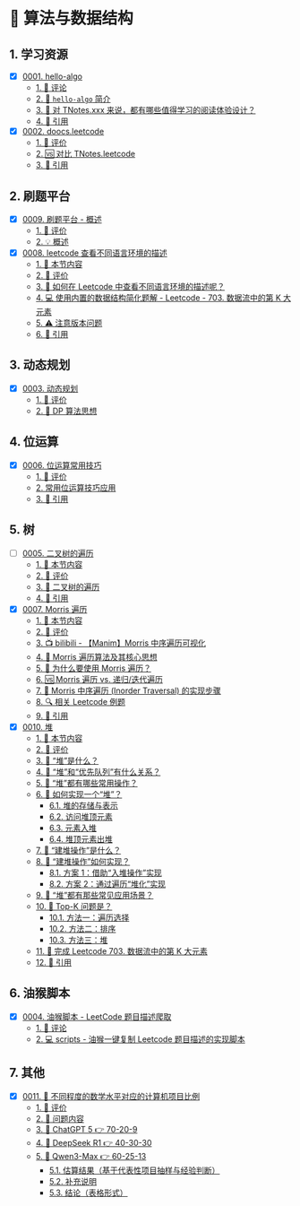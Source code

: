 # 🧠 算法与数据结构


## 1. 学习资源

- [x] [0001. hello-algo](https://tnotesjs.github.io/TNotes.algorithms/notes/0001.%20hello-algo/README)
  - [1. 🫧 评论](https://tnotesjs.github.io/TNotes.algorithms/notes/0001.%20hello-algo/README#1--评论)
  - [2. 📒 `hello-algo` 简介](https://tnotesjs.github.io/TNotes.algorithms/notes/0001.%20hello-algo/README#2--hello-algo-简介)
  - [3. 🤔 对 TNotes.xxx 来说，都有哪些值得学习的阅读体验设计？](https://tnotesjs.github.io/TNotes.algorithms/notes/0001.%20hello-algo/README#3--对-tnotesxxx-来说都有哪些值得学习的阅读体验设计)
  - [4. 🔗 引用](https://tnotesjs.github.io/TNotes.algorithms/notes/0001.%20hello-algo/README#4--引用)
- [x] [0002. doocs.leetcode](https://tnotesjs.github.io/TNotes.algorithms/notes/0002.%20doocs.leetcode/README)
  - [1. 🫧 评价](https://tnotesjs.github.io/TNotes.algorithms/notes/0002.%20doocs.leetcode/README#1--评价)
  - [2. 🆚 对比 TNotes.leetcode](https://tnotesjs.github.io/TNotes.algorithms/notes/0002.%20doocs.leetcode/README#2--对比-tnotesleetcode)
  - [3. 🔗 引用](https://tnotesjs.github.io/TNotes.algorithms/notes/0002.%20doocs.leetcode/README#3--引用)

## 2. 刷题平台

- [x] [0009. 刷题平台 - 概述](https://tnotesjs.github.io/TNotes.algorithms/notes/0009.%20%E5%88%B7%E9%A2%98%E5%B9%B3%E5%8F%B0%20-%20%E6%A6%82%E8%BF%B0/README)
  - [1. 🫧 评价](https://tnotesjs.github.io/TNotes.algorithms/notes/0009.%20%E5%88%B7%E9%A2%98%E5%B9%B3%E5%8F%B0%20-%20%E6%A6%82%E8%BF%B0/README#1--评价)
  - [2. 💡 概述](https://tnotesjs.github.io/TNotes.algorithms/notes/0009.%20%E5%88%B7%E9%A2%98%E5%B9%B3%E5%8F%B0%20-%20%E6%A6%82%E8%BF%B0/README#2--概述)
- [x] [0008. leetcode 查看不同语言环境的描述](https://tnotesjs.github.io/TNotes.algorithms/notes/0008.%20leetcode%20%E6%9F%A5%E7%9C%8B%E4%B8%8D%E5%90%8C%E8%AF%AD%E8%A8%80%E7%8E%AF%E5%A2%83%E7%9A%84%E6%8F%8F%E8%BF%B0/README)
  - [1. 🎯 本节内容](https://tnotesjs.github.io/TNotes.algorithms/notes/0008.%20leetcode%20%E6%9F%A5%E7%9C%8B%E4%B8%8D%E5%90%8C%E8%AF%AD%E8%A8%80%E7%8E%AF%E5%A2%83%E7%9A%84%E6%8F%8F%E8%BF%B0/README#1--本节内容)
  - [2. 🫧 评价](https://tnotesjs.github.io/TNotes.algorithms/notes/0008.%20leetcode%20%E6%9F%A5%E7%9C%8B%E4%B8%8D%E5%90%8C%E8%AF%AD%E8%A8%80%E7%8E%AF%E5%A2%83%E7%9A%84%E6%8F%8F%E8%BF%B0/README#2--评价)
  - [3. 🤔 如何在 Leetcode 中查看不同语言环境的描述呢？](https://tnotesjs.github.io/TNotes.algorithms/notes/0008.%20leetcode%20%E6%9F%A5%E7%9C%8B%E4%B8%8D%E5%90%8C%E8%AF%AD%E8%A8%80%E7%8E%AF%E5%A2%83%E7%9A%84%E6%8F%8F%E8%BF%B0/README#3--如何在-leetcode-中查看不同语言环境的描述呢)
  - [4. 💻 使用内置的数据结构简化题解 - Leetcode - 703. 数据流中的第 K 大元素](https://tnotesjs.github.io/TNotes.algorithms/notes/0008.%20leetcode%20%E6%9F%A5%E7%9C%8B%E4%B8%8D%E5%90%8C%E8%AF%AD%E8%A8%80%E7%8E%AF%E5%A2%83%E7%9A%84%E6%8F%8F%E8%BF%B0/README#4--使用内置的数据结构简化题解---leetcode---703-数据流中的第-k-大元素)
  - [5. ⚠️ 注意版本问题](https://tnotesjs.github.io/TNotes.algorithms/notes/0008.%20leetcode%20%E6%9F%A5%E7%9C%8B%E4%B8%8D%E5%90%8C%E8%AF%AD%E8%A8%80%E7%8E%AF%E5%A2%83%E7%9A%84%E6%8F%8F%E8%BF%B0/README#5-️-注意版本问题)
  - [6. 🔗 引用](https://tnotesjs.github.io/TNotes.algorithms/notes/0008.%20leetcode%20%E6%9F%A5%E7%9C%8B%E4%B8%8D%E5%90%8C%E8%AF%AD%E8%A8%80%E7%8E%AF%E5%A2%83%E7%9A%84%E6%8F%8F%E8%BF%B0/README#6--引用)

## 3. 动态规划

- [x] [0003. 动态规划](https://tnotesjs.github.io/TNotes.algorithms/notes/0003.%20%E5%8A%A8%E6%80%81%E8%A7%84%E5%88%92/README)
  - [1. 🫧 评价](https://tnotesjs.github.io/TNotes.algorithms/notes/0003.%20%E5%8A%A8%E6%80%81%E8%A7%84%E5%88%92/README#1--评价)
  - [2. 📒 DP 算法思想](https://tnotesjs.github.io/TNotes.algorithms/notes/0003.%20%E5%8A%A8%E6%80%81%E8%A7%84%E5%88%92/README#2--dp-算法思想)

## 4. 位运算

- [x] [0006. 位运算常用技巧](https://tnotesjs.github.io/TNotes.algorithms/notes/0006.%20%E4%BD%8D%E8%BF%90%E7%AE%97%E5%B8%B8%E7%94%A8%E6%8A%80%E5%B7%A7/README)
  - [1. 🫧 评价](https://tnotesjs.github.io/TNotes.algorithms/notes/0006.%20%E4%BD%8D%E8%BF%90%E7%AE%97%E5%B8%B8%E7%94%A8%E6%8A%80%E5%B7%A7/README#1--评价)
  - [2. 常用位运算技巧应用](https://tnotesjs.github.io/TNotes.algorithms/notes/0006.%20%E4%BD%8D%E8%BF%90%E7%AE%97%E5%B8%B8%E7%94%A8%E6%8A%80%E5%B7%A7/README#2-常用位运算技巧应用)
  - [3. 🔗 引用](https://tnotesjs.github.io/TNotes.algorithms/notes/0006.%20%E4%BD%8D%E8%BF%90%E7%AE%97%E5%B8%B8%E7%94%A8%E6%8A%80%E5%B7%A7/README#3--引用)

## 5. 树

- [ ] [0005. 二叉树的遍历](https://tnotesjs.github.io/TNotes.algorithms/notes/0005.%20%E4%BA%8C%E5%8F%89%E6%A0%91%E7%9A%84%E9%81%8D%E5%8E%86/README)
  - [1. 🎯 本节内容](https://tnotesjs.github.io/TNotes.algorithms/notes/0005.%20%E4%BA%8C%E5%8F%89%E6%A0%91%E7%9A%84%E9%81%8D%E5%8E%86/README#1--本节内容)
  - [2. 🫧 评价](https://tnotesjs.github.io/TNotes.algorithms/notes/0005.%20%E4%BA%8C%E5%8F%89%E6%A0%91%E7%9A%84%E9%81%8D%E5%8E%86/README#2--评价)
  - [3. 📒 二叉树的遍历](https://tnotesjs.github.io/TNotes.algorithms/notes/0005.%20%E4%BA%8C%E5%8F%89%E6%A0%91%E7%9A%84%E9%81%8D%E5%8E%86/README#3--二叉树的遍历)
  - [4. 🔗 引用](https://tnotesjs.github.io/TNotes.algorithms/notes/0005.%20%E4%BA%8C%E5%8F%89%E6%A0%91%E7%9A%84%E9%81%8D%E5%8E%86/README#4--引用)
- [x] [0007. Morris 遍历](https://tnotesjs.github.io/TNotes.algorithms/notes/0007.%20Morris%20%E9%81%8D%E5%8E%86/README)
  - [1. 🎯 本节内容](https://tnotesjs.github.io/TNotes.algorithms/notes/0007.%20Morris%20%E9%81%8D%E5%8E%86/README#1--本节内容)
  - [2. 🫧 评价](https://tnotesjs.github.io/TNotes.algorithms/notes/0007.%20Morris%20%E9%81%8D%E5%8E%86/README#2--评价)
  - [3. 📺 bilibili - 【Manim】Morris 中序遍历可视化](https://tnotesjs.github.io/TNotes.algorithms/notes/0007.%20Morris%20%E9%81%8D%E5%8E%86/README#3--bilibili---manimmorris-中序遍历可视化)
  - [4. 🧠 Morris 遍历算法及其核心思想](https://tnotesjs.github.io/TNotes.algorithms/notes/0007.%20Morris%20%E9%81%8D%E5%8E%86/README#4--morris-遍历算法及其核心思想)
  - [5. 🤔 为什么要使用 Morris 遍历？](https://tnotesjs.github.io/TNotes.algorithms/notes/0007.%20Morris%20%E9%81%8D%E5%8E%86/README#5--为什么要使用-morris-遍历)
  - [6. 🆚 Morris 遍历 vs. 递归/迭代遍历](https://tnotesjs.github.io/TNotes.algorithms/notes/0007.%20Morris%20%E9%81%8D%E5%8E%86/README#6--morris-遍历-vs-递归迭代遍历)
  - [7. 📒 Morris 中序遍历 (Inorder Traversal) 的实现步骤](https://tnotesjs.github.io/TNotes.algorithms/notes/0007.%20Morris%20%E9%81%8D%E5%8E%86/README#7--morris-中序遍历-inorder-traversal-的实现步骤)
  - [8. 🔍 相关 Leetcode 例题](https://tnotesjs.github.io/TNotes.algorithms/notes/0007.%20Morris%20%E9%81%8D%E5%8E%86/README#8--相关-leetcode-例题)
  - [9. 🔗 引用](https://tnotesjs.github.io/TNotes.algorithms/notes/0007.%20Morris%20%E9%81%8D%E5%8E%86/README#9--引用)
- [x] [0010. 堆](https://tnotesjs.github.io/TNotes.algorithms/notes/0010.%20%E5%A0%86/README)
  - [1. 🎯 本节内容](https://tnotesjs.github.io/TNotes.algorithms/notes/0010.%20%E5%A0%86/README#1--本节内容)
  - [2. 🫧 评价](https://tnotesjs.github.io/TNotes.algorithms/notes/0010.%20%E5%A0%86/README#2--评价)
  - [3. 🤔 “堆”是什么？](https://tnotesjs.github.io/TNotes.algorithms/notes/0010.%20%E5%A0%86/README#3--堆是什么)
  - [4. 🤔 “堆”和“优先队列”有什么关系？](https://tnotesjs.github.io/TNotes.algorithms/notes/0010.%20%E5%A0%86/README#4--堆和优先队列有什么关系)
  - [5. 🤔 “堆”都有哪些常用操作？](https://tnotesjs.github.io/TNotes.algorithms/notes/0010.%20%E5%A0%86/README#5--堆都有哪些常用操作)
  - [6. 🤔 如何实现一个“堆”？](https://tnotesjs.github.io/TNotes.algorithms/notes/0010.%20%E5%A0%86/README#6--如何实现一个堆)
    - [6.1. 堆的存储与表示](https://tnotesjs.github.io/TNotes.algorithms/notes/0010.%20%E5%A0%86/README#61-堆的存储与表示)
    - [6.2. 访问堆顶元素](https://tnotesjs.github.io/TNotes.algorithms/notes/0010.%20%E5%A0%86/README#62-访问堆顶元素)
    - [6.3. 元素入堆](https://tnotesjs.github.io/TNotes.algorithms/notes/0010.%20%E5%A0%86/README#63-元素入堆)
    - [6.4. 堆顶元素出堆](https://tnotesjs.github.io/TNotes.algorithms/notes/0010.%20%E5%A0%86/README#64-堆顶元素出堆)
  - [7. 🤔 “建堆操作”是什么？](https://tnotesjs.github.io/TNotes.algorithms/notes/0010.%20%E5%A0%86/README#7--建堆操作是什么)
  - [8. 🤔 “建堆操作”如何实现？](https://tnotesjs.github.io/TNotes.algorithms/notes/0010.%20%E5%A0%86/README#8--建堆操作如何实现)
    - [8.1. 方案 1：借助“入堆操作”实现](https://tnotesjs.github.io/TNotes.algorithms/notes/0010.%20%E5%A0%86/README#81-方案-1借助入堆操作实现)
    - [8.2. 方案 2：通过遍历“堆化”实现](https://tnotesjs.github.io/TNotes.algorithms/notes/0010.%20%E5%A0%86/README#82-方案-2通过遍历堆化实现)
  - [9. 🤔 “堆”都有那些常见应用场景？](https://tnotesjs.github.io/TNotes.algorithms/notes/0010.%20%E5%A0%86/README#9--堆都有那些常见应用场景)
  - [10. 🤔 Top-K 问题是？](https://tnotesjs.github.io/TNotes.algorithms/notes/0010.%20%E5%A0%86/README#10--top-k-问题是)
    - [10.1. 方法一：遍历选择](https://tnotesjs.github.io/TNotes.algorithms/notes/0010.%20%E5%A0%86/README#101-方法一遍历选择)
    - [10.2. 方法二：排序](https://tnotesjs.github.io/TNotes.algorithms/notes/0010.%20%E5%A0%86/README#102-方法二排序)
    - [10.3. 方法三：堆](https://tnotesjs.github.io/TNotes.algorithms/notes/0010.%20%E5%A0%86/README#103-方法三堆)
  - [11. 🎯 完成 Leetcode 703. 数据流中的第 K 大元素](https://tnotesjs.github.io/TNotes.algorithms/notes/0010.%20%E5%A0%86/README#11--完成-leetcode-703-数据流中的第-k-大元素)
  - [12. 🔗 引用](https://tnotesjs.github.io/TNotes.algorithms/notes/0010.%20%E5%A0%86/README#12--引用)

## 6. 油猴脚本

- [x] [0004. 油猴脚本 - LeetCode 题目描述爬取](https://tnotesjs.github.io/TNotes.algorithms/notes/0004.%20%E6%B2%B9%E7%8C%B4%E8%84%9A%E6%9C%AC%20-%20LeetCode%20%E9%A2%98%E7%9B%AE%E6%8F%8F%E8%BF%B0%E7%88%AC%E5%8F%96/README)
  - [1. 🫧 评论](https://tnotesjs.github.io/TNotes.algorithms/notes/0004.%20%E6%B2%B9%E7%8C%B4%E8%84%9A%E6%9C%AC%20-%20LeetCode%20%E9%A2%98%E7%9B%AE%E6%8F%8F%E8%BF%B0%E7%88%AC%E5%8F%96/README#1--评论)
  - [2. 💻 scripts - 油猴一键复制 Leetcode 题目描述的实现脚本](https://tnotesjs.github.io/TNotes.algorithms/notes/0004.%20%E6%B2%B9%E7%8C%B4%E8%84%9A%E6%9C%AC%20-%20LeetCode%20%E9%A2%98%E7%9B%AE%E6%8F%8F%E8%BF%B0%E7%88%AC%E5%8F%96/README#2--scripts---油猴一键复制-leetcode-题目描述的实现脚本)

## 7. 其他

- [x] [0011. 🤖 不同程度的数学水平对应的计算机项目比例](https://tnotesjs.github.io/TNotes.algorithms/notes/0011.%20%F0%9F%A4%96%20%E4%B8%8D%E5%90%8C%E7%A8%8B%E5%BA%A6%E7%9A%84%E6%95%B0%E5%AD%A6%E6%B0%B4%E5%B9%B3%E5%AF%B9%E5%BA%94%E7%9A%84%E8%AE%A1%E7%AE%97%E6%9C%BA%E9%A1%B9%E7%9B%AE%E6%AF%94%E4%BE%8B/README)
  - [1. 🫧 评价](https://tnotesjs.github.io/TNotes.algorithms/notes/0011.%20%F0%9F%A4%96%20%E4%B8%8D%E5%90%8C%E7%A8%8B%E5%BA%A6%E7%9A%84%E6%95%B0%E5%AD%A6%E6%B0%B4%E5%B9%B3%E5%AF%B9%E5%BA%94%E7%9A%84%E8%AE%A1%E7%AE%97%E6%9C%BA%E9%A1%B9%E7%9B%AE%E6%AF%94%E4%BE%8B/README#1--评价)
  - [2. 🤔 问题内容](https://tnotesjs.github.io/TNotes.algorithms/notes/0011.%20%F0%9F%A4%96%20%E4%B8%8D%E5%90%8C%E7%A8%8B%E5%BA%A6%E7%9A%84%E6%95%B0%E5%AD%A6%E6%B0%B4%E5%B9%B3%E5%AF%B9%E5%BA%94%E7%9A%84%E8%AE%A1%E7%AE%97%E6%9C%BA%E9%A1%B9%E7%9B%AE%E6%AF%94%E4%BE%8B/README#2--问题内容)
  - [3. 🤖 ChatGPT 5 👉 70-20-9](https://tnotesjs.github.io/TNotes.algorithms/notes/0011.%20%F0%9F%A4%96%20%E4%B8%8D%E5%90%8C%E7%A8%8B%E5%BA%A6%E7%9A%84%E6%95%B0%E5%AD%A6%E6%B0%B4%E5%B9%B3%E5%AF%B9%E5%BA%94%E7%9A%84%E8%AE%A1%E7%AE%97%E6%9C%BA%E9%A1%B9%E7%9B%AE%E6%AF%94%E4%BE%8B/README#3--chatgpt-5--70-20-9)
  - [4. 🤖 DeepSeek R1 👉 40-30-30](https://tnotesjs.github.io/TNotes.algorithms/notes/0011.%20%F0%9F%A4%96%20%E4%B8%8D%E5%90%8C%E7%A8%8B%E5%BA%A6%E7%9A%84%E6%95%B0%E5%AD%A6%E6%B0%B4%E5%B9%B3%E5%AF%B9%E5%BA%94%E7%9A%84%E8%AE%A1%E7%AE%97%E6%9C%BA%E9%A1%B9%E7%9B%AE%E6%AF%94%E4%BE%8B/README#4--deepseek-r1--40-30-30)
  - [5. 🤖 Qwen3-Max 👉 60-25-13](https://tnotesjs.github.io/TNotes.algorithms/notes/0011.%20%F0%9F%A4%96%20%E4%B8%8D%E5%90%8C%E7%A8%8B%E5%BA%A6%E7%9A%84%E6%95%B0%E5%AD%A6%E6%B0%B4%E5%B9%B3%E5%AF%B9%E5%BA%94%E7%9A%84%E8%AE%A1%E7%AE%97%E6%9C%BA%E9%A1%B9%E7%9B%AE%E6%AF%94%E4%BE%8B/README#5--qwen3-max--60-25-13)
    - [5.1. 估算结果（基于代表性项目抽样与经验判断）](https://tnotesjs.github.io/TNotes.algorithms/notes/0011.%20%F0%9F%A4%96%20%E4%B8%8D%E5%90%8C%E7%A8%8B%E5%BA%A6%E7%9A%84%E6%95%B0%E5%AD%A6%E6%B0%B4%E5%B9%B3%E5%AF%B9%E5%BA%94%E7%9A%84%E8%AE%A1%E7%AE%97%E6%9C%BA%E9%A1%B9%E7%9B%AE%E6%AF%94%E4%BE%8B/README#51-估算结果基于代表性项目抽样与经验判断)
    - [5.2. 补充说明](https://tnotesjs.github.io/TNotes.algorithms/notes/0011.%20%F0%9F%A4%96%20%E4%B8%8D%E5%90%8C%E7%A8%8B%E5%BA%A6%E7%9A%84%E6%95%B0%E5%AD%A6%E6%B0%B4%E5%B9%B3%E5%AF%B9%E5%BA%94%E7%9A%84%E8%AE%A1%E7%AE%97%E6%9C%BA%E9%A1%B9%E7%9B%AE%E6%AF%94%E4%BE%8B/README#52-补充说明)
    - [5.3. 结论（表格形式）](https://tnotesjs.github.io/TNotes.algorithms/notes/0011.%20%F0%9F%A4%96%20%E4%B8%8D%E5%90%8C%E7%A8%8B%E5%BA%A6%E7%9A%84%E6%95%B0%E5%AD%A6%E6%B0%B4%E5%B9%B3%E5%AF%B9%E5%BA%94%E7%9A%84%E8%AE%A1%E7%AE%97%E6%9C%BA%E9%A1%B9%E7%9B%AE%E6%AF%94%E4%BE%8B/README#53-结论表格形式)
